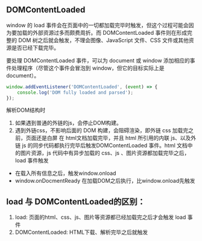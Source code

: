 
## DOMContentLoaded
window 的 load 事件会在页面中的一切都加载完毕时触发，但这个过程可能会因为要加载的外部资源过多而颇费周折。而 DOMContentLoaded 事件则在形成完整的 DOM 树之后就会触发，不理会图像、JavaScript 文件、CSS 文件或其他资源是否已经下载完毕。

要处理 DOMContentLoaded 事件，可以为 document 或 window 添加相应的事件处理程序（尽管这个事件会冒泡到 window，但它的目标实际上是 document）。

```js
window.addEventListener('DOMContentLoaded', (event) => {
    console.log('DOM fully loaded and parsed');
});
```


解析DOM结构时
1. 如果遇到普通的外链的js，会停止DOM构建。
2. 遇到外链css，不影响后面的 DOM 构建，会阻碍渲染，即外链 css 加载完之前，页面还是白屏
在 html文档加载完毕，并且 html 所引用的内联 js、以及外链 js 的同步代码都执行完毕后触发DOMContentLoaded 事件。html 文档中的图片资源，js 代码中有异步加载的 css、js 、图片资源都加载完毕之后，load 事件触发


* 在载入所有信息之后，触发window.onload
* window.onDocmentReady 在加载DOM之后执行，比window.onload先触发




## load 与 DOMContentLoaded的区别：

1. load: 页面的html、css、js、图片等资源都已经加载完之后才会触发 load 事件
2. DOMContentLoaded: HTML下载、解析完毕之后就触发

